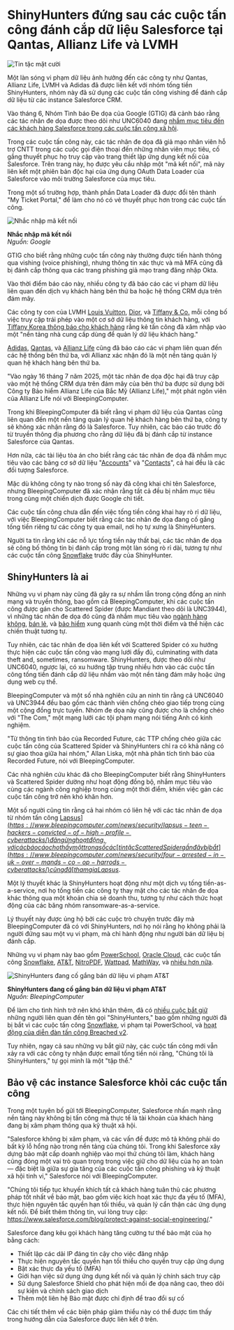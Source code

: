 # ShinyHunters đứng sau các cuộc tấn công đánh cắp dữ liệu Salesforce tại Qantas, Allianz Life và LVMH

![Tin tặc mặt cười](https://www.bleepstatic.com/content/hl-images/2024/06/15/emoji-hacker.jpg)

Một làn sóng vi phạm dữ liệu ảnh hưởng đến các công ty như Qantas, Allianz Life, LVMH và Adidas đã được liên kết với nhóm tống tiền ShinyHunters, nhóm này đã sử dụng các cuộc tấn công vishing để đánh cắp dữ liệu từ các instance Salesforce CRM.

Vào tháng 6, Nhóm Tình báo Đe dọa của Google (GTIG) đã cảnh báo rằng các tác nhân đe dọa được theo dõi như UNC6040 đang [nhắm mục tiêu đến các khách hàng Salesforce trong các cuộc tấn công xã hội](https://www.bleepingcomputer.com/news/security/google-hackers-target-salesforce-accounts-in-data-extortion-attacks/).

Trong các cuộc tấn công này, các tác nhân đe dọa đã giả mạo nhân viên hỗ trợ CNTT trong các cuộc gọi điện thoại đến những nhân viên mục tiêu, cố gắng thuyết phục họ truy cập vào trang thiết lập ứng dụng kết nối của Salesforce. Trên trang này, họ được yêu cầu nhập một "mã kết nối", mã này liên kết một phiên bản độc hại của ứng dụng OAuth Data Loader của Salesforce vào môi trường Salesforce của mục tiêu.

Trong một số trường hợp, thành phần Data Loader đã được đổi tên thành "My Ticket Portal," để làm cho nó có vẻ thuyết phục hơn trong các cuộc tấn công.

![Nhắc nhập mã kết nối](https://www.bleepstatic.com/images/news/u/1220909/2025/June/prompt.jpg)

**Nhắc nhập mã kết nối**  
_Nguồn: Google_

GTIG cho biết rằng những cuộc tấn công này thường được tiến hành thông qua vishing (voice phishing), nhưng thông tin xác thực và mã MFA cũng đã bị đánh cắp thông qua các trang phishing giả mạo trang đăng nhập Okta.

Vào thời điểm báo cáo này, nhiều công ty đã báo cáo các vi phạm dữ liệu liên quan đến dịch vụ khách hàng bên thứ ba hoặc hệ thống CRM dựa trên đám mây.

Các công ty con của LVMH [Louis Vuitton](https://www.bleepingcomputer.com/news/security/louis-vuitton-says-regional-data-breaches-tied-to-same-cyberattack/), [Dior](https://www.bleepingcomputer.com/news/security/fashion-giant-dior-discloses-cyberattack-warns-of-data-breach/), và [Tiffany & Co.](https://www.chosun.com/english/industry-en/2025/05/26/ORM5MULB7NEM7EBUFVXHVLSB4A/) mỗi công bố việc truy cập trái phép vào một cơ sở dữ liệu thông tin khách hàng, với [Tiffany Korea thông báo cho khách hàng](http://www.chosun.com/english/industry-en/2025/05/26/ORM5MULB7NEM7EBUFVXHVLSB4A/) rằng kẻ tấn công đã xâm nhập vào một "nền tảng nhà cung cấp dùng để quản lý dữ liệu khách hàng."

[Adidas](https://www.bleepingcomputer.com/news/security/adidas-warns-of-data-breach-after-customer-service-provider-hack/), [Qantas](https://www.bleepingcomputer.com/news/security/qantas-confirms-data-breach-impacts-57-million-customers/), và [Allianz Life](https://www.bleepingcomputer.com/news/security/allianz-life-confirms-data-breach-impacts-majority-of-14-million-customers/) cũng đã báo cáo các vi phạm liên quan đến các hệ thống bên thứ ba, với Allianz xác nhận đó là một nền tảng quản lý quan hệ khách hàng bên thứ ba.

"Vào ngày 16 tháng 7 năm 2025, một tác nhân đe dọa độc hại đã truy cập vào một hệ thống CRM dựa trên đám mây của bên thứ ba được sử dụng bởi Công ty Bảo hiểm Allianz Life của Bắc Mỹ (Allianz Life)," một phát ngôn viên của Allianz Life nói với BleepingComputer.

Trong khi BleepingComputer đã biết rằng vi phạm dữ liệu của Qantas cũng liên quan đến một nền tảng quản lý quan hệ khách hàng bên thứ ba, công ty sẽ không xác nhận rằng đó là Salesforce. Tuy nhiên, các báo cáo trước đó từ truyền thông địa phương cho rằng dữ liệu đã bị đánh cắp từ instance Salesforce của Qantas.

Hơn nữa, các tài liệu tòa án cho biết rằng các tác nhân đe dọa đã nhắm mục tiêu vào các bảng cơ sở dữ liệu "[Accounts](https://help.salesforce.com/s/articleView?id=commerce.om%5Faccount%5Ffields.htm&type=5)" và "[Contacts](https://help.salesforce.com/s/articleView?id=commerce.om%5Fcontact%5Ffields.htm&language=en%5FUS&type=5)", cả hai đều là các đối tượng Salesforce.

Mặc dù không công ty nào trong số này đã công khai chỉ tên Salesforce, nhưng BleepingComputer đã xác nhận rằng tất cả đều bị nhắm mục tiêu trong cùng một chiến dịch được Google chi tiết.

Các cuộc tấn công chưa dẫn đến việc tống tiền công khai hay rò rỉ dữ liệu, với việc BleepingComputer biết rằng các tác nhân đe dọa đang cố gắng tống tiền riêng tư các công ty qua email, nơi họ tự xưng là ShinyHunters.

Người ta tin rằng khi các nỗ lực tống tiền này thất bại, các tác nhân đe dọa sẽ công bố thông tin bị đánh cắp trong một làn sóng rò rỉ dài, tương tự như các cuộc tấn công [Snowflake](https://www.bleepingcomputer.com/news/security/snowflake-account-hacks-linked-to-santander-ticketmaster-breaches/) trước đây của ShinyHunter.

## ShinyHunters là ai

Những vụ vi phạm này cũng đã gây ra sự nhầm lẫn trong cộng đồng an ninh mạng và truyền thông, bao gồm cả BleepingComputer, khi các cuộc tấn công được gán cho Scattered Spider (được Mandiant theo dõi là UNC3944), vì những tác nhân đe dọa đó cũng đã nhắm mục tiêu vào [ngành hàng không](https://www.bleepingcomputer.com/news/security/scattered-spider-hackers-shift-focus-to-aviation-transportation-firms/), [bán lẻ](https://www.bleepingcomputer.com/news/security/google-scattered-spider-switches-targets-to-us-retail-chains/), và [bảo hiểm](https://www.bleepingcomputer.com/news/security/google-warns-scattered-spider-hackers-now-target-us-insurance-companies/) xung quanh cùng một thời điểm và thể hiện các chiến thuật tương tự.

Tuy nhiên, các tác nhân đe dọa liên kết với Scattered Spider có xu hướng thực hiện các cuộc tấn công vào mạng lưới đầy đủ, culminating with data theft and, sometimes, ransomware. ShinyHunters, được theo dõi như UNC6040, ngược lại, có xu hướng tập trung nhiều hơn vào các cuộc tấn công tống tiền đánh cắp dữ liệu nhắm vào một nền tảng đám mây hoặc ứng dụng web cụ thể.

BleepingComputer và một số nhà nghiên cứu an ninh tin rằng cả UNC6040 và UNC3944 đều bao gồm các thành viên chồng chéo giao tiếp trong cùng một cộng đồng trực tuyến. Nhóm đe dọa này cũng được cho là chồng chéo với "The Com," một mạng lưới các tội phạm mạng nói tiếng Anh có kinh nghiệm.

"Từ thông tin tình báo của Recorded Future, các TTP chồng chéo giữa các cuộc tấn công của Scattered Spider và ShinyHunters chỉ ra có khả năng có sự giao thoa giữa hai nhóm," Allan Liska, một nhà phân tích tình báo của Recorded Future, nói với BleepingComputer.

Các nhà nghiên cứu khác đã cho BleepingComputer biết rằng ShinyHunters và Scattered Spider dường như hoạt động đồng bộ, nhắm mục tiêu vào cùng các ngành công nghiệp trong cùng một thời điểm, khiến việc gán các cuộc tấn công trở nên khó khăn hơn.

Một số người cũng tin rằng cả hai nhóm có liên hệ với các tác nhân đe dọa từ nhóm tấn công [Lapsus$](https://www.bleepingcomputer.com/news/security/lapsus-teen-hackers-convicted-of-high-profile-cyberattacks/) đã ngừng hoạt động, với các báo cáo cho thấy một trong số các [tin tặc Scattered Spider gần đây bị bắt](https://www.bleepingcomputer.com/news/security/four-arrested-in-uk-over-mands-co-op-harrods-cyberattacks/) cũng đã [tham gia Lapsus$](http://krebsonsecurity.com/2025/07/uk-charges-four-in-scattered-spider-ransom-group/).

Một lý thuyết khác là ShinyHunters hoạt động như một dịch vụ tống tiền-as-a-service, nơi họ tống tiền các công ty thay mặt cho các tác nhân đe dọa khác thông qua một khoản chia sẻ doanh thu, tương tự như cách thức hoạt động của các băng nhóm ransomware-as-a-service.

Lý thuyết này được ủng hộ bởi các cuộc trò chuyện trước đây mà BleepingComputer đã có với ShinyHunters, nơi họ nói rằng họ không phải là người đứng sau một vụ vi phạm, mà chỉ hành động như người bán dữ liệu bị đánh cắp.

Những vụ vi phạm này bao gồm [PowerSchool](https://www.bleepingcomputer.com/news/security/powerschool-hacker-now-extorting-individual-school-districts/), [Oracle Cloud](https://www.bleepingcomputer.com/news/security/oracle-customers-confirm-data-stolen-in-alleged-cloud-breach-is-valid/), các cuộc tấn công [Snowflake](https://www.bleepingcomputer.com/tag/snowflake/), [AT&T](https://www.bleepingcomputer.com/news/security/old-atandt-data-leak-repackaged-to-link-ssns-dobs-to-49m-phone-numbers/), [NitroPDF](https://www.bleepingcomputer.com/news/security/hacker-leaks-full-database-of-77-million-nitro-pdf-user-records/), [Wattpad](https://www.bleepingcomputer.com/news/security/wattpad-data-breach-exposes-account-info-for-millions-of-users/), [MathWay](https://www.bleepingcomputer.com/news/security/mathway-investigates-data-breach-after-25m-records-sold-on-dark-web/), và [nhiều hơn nữa](https://www.bleepingcomputer.com/news/security/hacker-leaks-386-million-user-records-from-18-companies-for-free/).

![ShinyHunters đang cố gắng bán dữ liệu vi phạm AT&T](https://www.bleepstatic.com/images/news/security/d/data-breaches/a/att/shiny-forum-post.png)

**ShinyHunters đang cố gắng bán dữ liệu vi phạm AT&T**  
_Nguồn: BleepingComputer_

Để làm cho tình hình trở nên khó khăn thêm, đã có [nhiều cuộc bắt giữ](https://www.bleepingcomputer.com/news/security/shinyhunters-member-pleads-guilty-to-6-million-in-data-theft-damages/) những người liên quan đến tên gọi "ShinyHunters," bao gồm những người đã bị bắt vì các cuộc tấn công [Snowflake](https://www.bleepingcomputer.com/news/security/us-indicts-snowflake-hackers-who-extorted-25-million-from-3-victims/), vi phạm tại PowerSchool, và [hoạt động của diễn đàn tấn công Breached v2](https://www.bleepingcomputer.com/news/security/breachforums-hacking-forum-operators-reportedly-arrested-in-france/).

Tuy nhiên, ngay cả sau những vụ bắt giữ này, các cuộc tấn công mới vẫn xảy ra với các công ty nhận được email tống tiền nói rằng, "Chúng tôi là ShinyHunters," tự gọi mình là một "tập thể."

## Bảo vệ các instance Salesforce khỏi các cuộc tấn công

Trong một tuyên bố gửi tới BleepingComputer, Salesforce nhấn mạnh rằng nền tảng này không bị tấn công mà thực tế là tài khoản của khách hàng đang bị xâm phạm thông qua kỹ thuật xã hội.

"Salesforce không bị xâm phạm, và các vấn đề được mô tả không phải do bất kỳ lỗ hổng nào trong nền tảng của chúng tôi. Trong khi Salesforce xây dựng bảo mật cấp doanh nghiệp vào mọi thứ chúng tôi làm, khách hàng cũng đóng một vai trò quan trọng trong việc giữ cho dữ liệu của họ an toàn — đặc biệt là giữa sự gia tăng của các cuộc tấn công phishing và kỹ thuật xã hội tinh vi," Salesforce nói với BleepingComputer.

"Chúng tôi tiếp tục khuyến khích tất cả khách hàng tuân thủ các phương pháp tốt nhất về bảo mật, bao gồm việc kích hoạt xác thực đa yếu tố (MFA), thực hiện nguyên tắc quyền hạn tối thiểu, và quản lý cẩn thận các ứng dụng kết nối. Để biết thêm thông tin, vui lòng truy cập: <https://www.salesforce.com/blog/protect-against-social-engineering/>."

Salesforce đang kêu gọi khách hàng tăng cường tư thế bảo mật của họ bằng cách:

* Thiết lập các dải IP đáng tin cậy cho việc đăng nhập
* Thực hiện nguyên tắc quyền hạn tối thiểu cho quyền truy cập ứng dụng
* Bật xác thực đa yếu tố (MFA)
* Giới hạn việc sử dụng ứng dụng kết nối và quản lý chính sách truy cập
* Sử dụng Salesforce Shield cho phát hiện mối đe dọa nâng cao, theo dõi sự kiện và chính sách giao dịch
* Thêm một liên hệ Bảo mật được chỉ định để trao đổi sự cố

Các chi tiết thêm về các biện pháp giảm thiểu này có thể được tìm thấy trong hướng dẫn của Salesforce được liên kết ở trên.